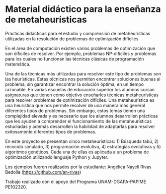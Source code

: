 # Material didáctico para la enseñanza de metaheurísticas
Prácticas didácticas para el estudio y comprensión de metaheurísticas utilizadas en la resolución de problemas de optimización difíciles


En el área de computación existen varios problemas de optimización que son difíciles de resolver. Por ejemplo, problemas NP-difíciles y problemas para los cuales no funcionan las técnicas clásicas de programación matemática.


Una de las técnicas más utilizadas para resolver este tipo de problemas son las heurísticas. Estas técnicas nos permiten encontrar soluciones buenas al problema, sin garantizar encontrar la solución óptima, en un tiempo razonable. En varias escuelas de educación superior los alumnos cursan asignaturas que tienen como objetivo enseñarles técnicas metaheurísticas para resolver problemas de optimización difíciles. Una metaheurística es una heurística que nos permite resolver de una manera más general diferentes tipos de problemas. Sin embargo, estos temas tienen una complejidad elevada y es necesario que los alumnos desarrollen prácticas que les ayuden a comprender el funcionamiento de las metaheurísticas estudiadas y además desarrollen la habilidad de adaptarlas para resolver exitosamente diferentes tipos de problemas.


En este proyecto se presentan cinco metaheurísticas: 1) Búsqueda tabú, 2) recocido simulado, 3) programación evolutiva, 4) estrategias evolutivas y 5) algoritmos genéticos. Cada una de ellas es aplicada a un problema de optimización utilizando lenguaje Python y Jupyter.

Los ejemplos fueron realizados por la estudiante: 
Angélica Nayeli Rivas Bedolla (https://github.com/an-rivas)




Trabajo realizado con el apoyo del Programa UNAM-DGAPA-PAPIME PE102320.


